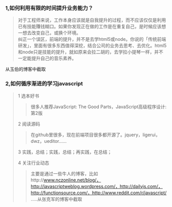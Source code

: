 ### 1,如何利用有限的时间提升业务能力？
> 对于工程师来说，工作本身应该就是自我提升的过程，而不应该仅仅是利用已有技能賺钱糊口。如果你发现正在做的工作是在重复自己，是时候应该想一想去改变自己，或换个环境。<br />
纠正一个误区，前端的提升，并不是去学html5或node。你说的「传统前端研发」，里面有很多东西值得深挖，结合公司的业务去思考、去优化。html5和node只是技能的提升，就如原来会拉二胡的，去学拉小提琴一样，并不一定能提升自己的音乐素养。
>
从玉伯的博客中截取<br />

### 2,如何循序渐进的学习javascript
>1 选本好书
>
>> 很多人推荐JavaScript: The Good Parts，JavaScript高级程序设计:第2版<br />
>
>2 阅读源码<br />
>> 在github里很多，现在前端项目很多都开源了。jquery，ligerui，dwz，ueditor......<br />
>
>3 实践，总结；实践，总结；再实践，在总结；
>
>4 关注行业动态<br />
>> 主要是通过一些牛人的博客，比如http://www.nczonline.net/blog/，http://javascriptweblog.wordpress.com/，http://dailyjs.com/，http://functionsource.com/，http://www.reddit.com/r/javascript/ <br />
.....从张克军的博客中截取<br />

